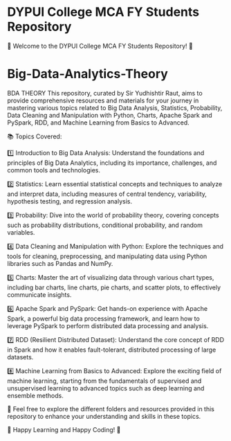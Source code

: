 
# DYPUI College MCA FY Students Repository

🌟 Welcome to the DYPUI College MCA FY Students Repository! 🌟
# Big-Data-Analytics-Theory
BDA THEORY
This repository, curated by Sir Yudhishtir Raut, aims to provide comprehensive resources and materials for your journey in mastering various topics related to Big Data Analysis, Statistics, Probability, Data Cleaning and Manipulation with Python, Charts, Apache Spark and PySpark, RDD, and Machine Learning from Basics to Advanced.

📚 Topics Covered:

1️⃣ Introduction to Big Data Analysis: Understand the foundations and principles of Big Data Analytics, including its importance, challenges, and common tools and technologies.

2️⃣ Statistics: Learn essential statistical concepts and techniques to analyze and interpret data, including measures of central tendency, variability, hypothesis testing, and regression analysis.

3️⃣ Probability: Dive into the world of probability theory, covering concepts such as probability distributions, conditional probability, and random variables.

4️⃣ Data Cleaning and Manipulation with Python: Explore the techniques and tools for cleaning, preprocessing, and manipulating data using Python libraries such as Pandas and NumPy.

5️⃣ Charts: Master the art of visualizing data through various chart types, including bar charts, line charts, pie charts, and scatter plots, to effectively communicate insights.

6️⃣ Apache Spark and PySpark: Get hands-on experience with Apache Spark, a powerful big data processing framework, and learn how to leverage PySpark to perform distributed data processing and analysis.

7️⃣ RDD (Resilient Distributed Dataset): Understand the core concept of RDD in Spark and how it enables fault-tolerant, distributed processing of large datasets.

8️⃣ Machine Learning from Basics to Advanced: Explore the exciting field of machine learning, starting from the fundamentals of supervised and unsupervised learning to advanced topics such as deep learning and ensemble methods.

🔗 Feel free to explore the different folders and resources provided in this repository to enhance your understanding and skills in these topics.

🌟 Happy Learning and Happy Coding! 🌟
